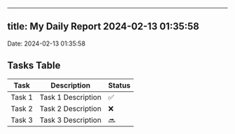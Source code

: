
---
title: My Daily Report 2024-02-13 01:35:58
---

Date: 2024-02-13 01:35:58

## Tasks Table

| Task | Description | Status |
|------|-------------|--------|
| Task 1 | Task 1 Description | ✅ |
| Task 2 | Task 2 Description | ❌ |
| Task 3 | Task 3 Description | 🔜 |
